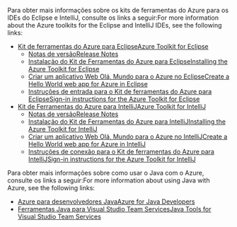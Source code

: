 <span data-ttu-id="139f1-101">Para obter mais informações sobre os kits de ferramentas do Azure para os IDEs do Eclipse e IntelliJ, consulte os links a seguir:</span><span class="sxs-lookup"><span data-stu-id="139f1-101">For more information about the Azure toolkits for the Eclipse and IntelliJ IDEs, see the following links:</span></span>

* [<span data-ttu-id="139f1-102">Kit de ferramentas do Azure para Eclipse</span><span class="sxs-lookup"><span data-stu-id="139f1-102">Azure Toolkit for Eclipse</span></span>](../eclipse/azure-toolkit-for-eclipse.md) 
  * [<span data-ttu-id="139f1-103">Notas de versão</span><span class="sxs-lookup"><span data-stu-id="139f1-103">Release Notes</span></span>](https://github.com/Microsoft/azure-tools-for-java/releases) 
  * [<span data-ttu-id="139f1-104">Instalação do Kit de Ferramentas do Azure para Eclipse</span><span class="sxs-lookup"><span data-stu-id="139f1-104">Installing the Azure Toolkit for Eclipse</span></span>](../eclipse/azure-toolkit-for-eclipse-installation.md) 
  * [<span data-ttu-id="139f1-105">Criar um aplicativo Web Olá, Mundo para o Azure no Eclipse</span><span class="sxs-lookup"><span data-stu-id="139f1-105">Create a Hello World web app for Azure in Eclipse</span></span>](../eclipse/azure-toolkit-for-eclipse-create-hello-world-web-app.md) 
  * [<span data-ttu-id="139f1-106">Instruções de entrada para o Kit de ferramentas do Azure para Eclipse</span><span class="sxs-lookup"><span data-stu-id="139f1-106">Sign-in instructions for the Azure Toolkit for Eclipse</span></span>](../eclipse/azure-toolkit-for-eclipse-sign-in-instructions.md) 
* [<span data-ttu-id="139f1-107">Kit de Ferramentas do Azure para IntelliJ</span><span class="sxs-lookup"><span data-stu-id="139f1-107">Azure Toolkit for IntelliJ</span></span>](../intellij/azure-toolkit-for-intellij.md) 
  * [<span data-ttu-id="139f1-108">Notas de versão</span><span class="sxs-lookup"><span data-stu-id="139f1-108">Release Notes</span></span>](https://github.com/Microsoft/azure-tools-for-java/releases) 
  * [<span data-ttu-id="139f1-109">Instalação do Kit de Ferramentas do Azure para IntelliJ</span><span class="sxs-lookup"><span data-stu-id="139f1-109">Installing the Azure Toolkit for IntelliJ</span></span>](../intellij/azure-toolkit-for-intellij-installation.md) 
  * [<span data-ttu-id="139f1-110">Criar um aplicativo Web Olá, Mundo para o Azure no IntelliJ</span><span class="sxs-lookup"><span data-stu-id="139f1-110">Create a Hello World web app for Azure in IntelliJ</span></span>](../intellij/azure-toolkit-for-intellij-create-hello-world-web-app.md) 
  * [<span data-ttu-id="139f1-111">Instruções de conexão para o Kit de ferramentas do Azure para IntelliJ</span><span class="sxs-lookup"><span data-stu-id="139f1-111">Sign-in instructions for the Azure Toolkit for IntelliJ</span></span>](../intellij/azure-toolkit-for-intellij-sign-in-instructions.md) 

<span data-ttu-id="139f1-112">Para obter mais informações sobre como usar o Java com o Azure, consulte os links a seguir:</span><span class="sxs-lookup"><span data-stu-id="139f1-112">For more information about using Java with Azure, see the following links:</span></span> 

* [<span data-ttu-id="139f1-113">Azure para desenvolvedores Java</span><span class="sxs-lookup"><span data-stu-id="139f1-113">Azure for Java Developers</span></span>](https://docs.microsoft.com/java/azure/) 
* [<span data-ttu-id="139f1-114">Ferramentas Java para Visual Studio Team Services</span><span class="sxs-lookup"><span data-stu-id="139f1-114">Java Tools for Visual Studio Team Services</span></span>](https://java.visualstudio.com/) 
<!-- TODO: Add URLs for Java in VSCode here --> 
